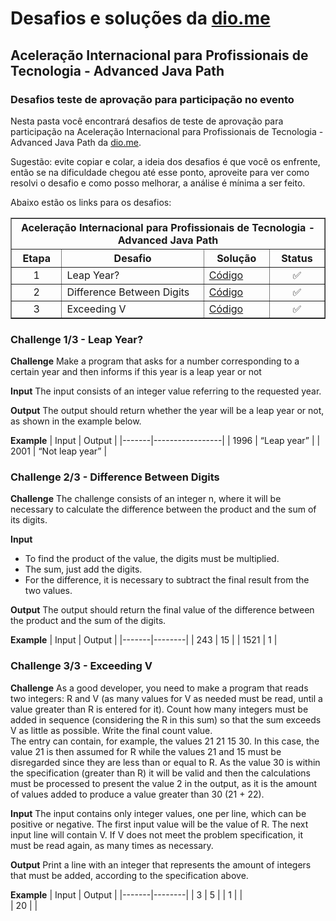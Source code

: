 # Desafios e soluções da [dio.me](https://www.dio.me/)

## Aceleração Internacional para Profissionais de Tecnologia - Advanced Java Path

### Desafios teste de aprovação para participação no evento

Nesta pasta você encontrará desafios de teste de aprovação para participação na Aceleração Internacional para Profissionais de Tecnologia - Advanced Java Path da [dio.me](https://www.dio.me/).

Sugestão: evite copiar e colar, a ideia dos desafios é que você os enfrente, então se na dificuldade chegou até esse ponto, aproveite para ver como resolvi o desafio e como posso melhorar, a análise é mínima a ser feito.

Abaixo estão os links para os desafios:

<div align="left">
	<table border=1>
		<tr>
			<th colspan="4">Aceleração Internacional para Profissionais de Tecnologia - Advanced Java Path</th>
		</tr>
		<tr>
			<th>Etapa</th>
			<th>Desafio</th>
			<th>Solução</th>
			<th>Status</th>
		</tr>
		<tr>
			<td align="center">1</td>
			<td>Leap Year?</td>
			<td>
				<a href="https://github.com/didifive/desafios-dio/blob/master/desafios/Java/Acelera%C3%A7%C3%A3o%20Internacional%20Advanced%20Java%20Path/LeapYear.java">
					Código
				</a>
			</td>
			<td align="center">✅</td>
		</tr>
		<tr>
			<td align="center">2</td>
			<td>Difference Between Digits</td>
			<td>
				<a href="https://github.com/didifive/desafios-dio/blob/master/desafios/Java/Acelera%C3%A7%C3%A3o%20Internacional%20Advanced%20Java%20Path/DifferenceBetweenDigits.java">
					Código
				</a>
			</td>
			<td align="center">✅</td>
		</tr>
		<tr>
			<td align="center">3</td>
			<td>Exceeding V</td>
			<td>
				<a href="https://github.com/didifive/desafios-dio/blob/master/desafios/Java/Acelera%C3%A7%C3%A3o%20Internacional%20Advanced%20Java%20Path/ExceedingV.java">
					Código
				</a>
			</td>
			<td align="center">✅</td>
		</tr>
	</table>
</div>

### Challenge 1/3 - Leap Year?

**Challenge**
Make a program that asks for a number corresponding to a certain year and then informs if this year is a leap year or not

**Input**
The input consists of an integer value referring to the requested year.

**Output**
The output should return whether the year will be a leap year or not, as shown in the example below.

**Example**
| Input	| Output          |
|-------|-----------------|
| 1996  | “Leap year”     |
| 2001  | “Not leap year” |       


### Challenge 2/3 - Difference Between Digits

**Challenge**
The challenge consists of an integer n, where it will be necessary to calculate the difference between the product and the sum of its digits.

**Input**
- To find the product of the value, the digits must be multiplied.
- The sum, just add the digits.
- For the difference, it is necessary to subtract the final result from the two values.

**Output**
The output should return the final value of the difference between the product and the sum of the digits.

**Example**
| Input	| Output |
|-------|--------|
| 243   | 15     |
| 1521  | 1      |       


### Challenge 3/3 - Exceeding V

**Challenge**
As a good developer, you need to make a program that reads two integers: R and V (as many values for V as needed must be read, until a value greater than R is entered for it). Count how many integers must be added in sequence (considering the R in this sum) so that the sum exceeds V as little as possible. Write the final count value.  
The entry can contain, for example, the values 21 21 15 30. In this case, the value 21 is then assumed for R while the values 21 and 15 must be disregarded since they are less than or equal to R. As the value 30 is within the specification (greater than R) it will be valid and then the calculations must be processed to present the value 2 in the output, as it is the amount of values added to produce a value greater than 30 (21 + 22).

**Input**
The input contains only integer values, one per line, which can be positive or negative. The first input value will be the value of R. The next input line will contain V. If V does not meet the problem specification, it must be read again, as many times as necessary.

**Output**
Print a line with an integer that represents the amount of integers that must be added, according to the specification above.

**Example**
| Input	| Output |
|-------|--------|
| 3     | 5      |
| 1     |        |  
| 20    |        |  